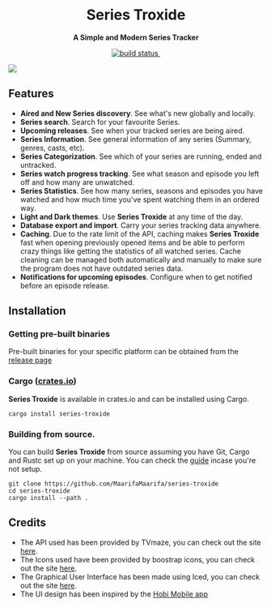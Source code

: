 <div align="center">
  <h1><strong>Series Troxide</strong></h1>
  <p>
    <strong>A Simple and Modern Series Tracker</strong>
  </p>
  <p>
    <a href="https://github.com/MaarifaMaarifa/series-troxide/actions">
        <img src="https://github.com/MaarifaMaarifa/series-troxide/workflows/CI/badge.svg" alt="build status" />
    </a>
    <a href="https://crates.io/crates/series-troxide"><img alt="" src="https://img.shields.io/crates/v/series-troxide?&logo=rust&color=blue"/></a>    
  </p>
</div>

![](screenshots/demo.gif)

## Features
- **Aired and New Series discovery**. See what's new globally and locally.
- **Series search**. Search for your favourite Series.
- **Upcoming releases**. See when your tracked series are being aired.
- **Series Information**. See general information of any series (Summary, genres, casts, etc).
- **Series Categorization**. See which of your series are running, ended and untracked.
- **Series watch progress tracking**. See what season and episode you left off and how many are unwatched.
- **Series Statistics**. See how many series, seasons and episodes you have watched and how much time you've spent watching them in an ordered way.
- **Light and Dark themes**. Use **Series Troxide** at any time of the day.
- **Database export and import**. Carry your series tracking data anywhere.
- **Caching**. Due to the rate limit of the API, caching makes **Series Troxide** fast when opening previously opened items and be able to perform crazy things like getting the statistics of all watched series. Cache cleaning can be managed both automatically and manually to make sure the program does not have outdated series data.
- **Notifications for upcoming episodes**. Configure when to get notified before an episode release.

## Installation

### Getting pre-built binaries
Pre-built binaries for your specific platform can be obtained from the [release page](https://github.com/MaarifaMaarifa/series-troxide/releases)

### Cargo ([crates.io](https://crates.io/crates/series-troxide))
**Series Troxide** is available in crates.io and can be installed using Cargo.
```shell
cargo install series-troxide
```
### Building from source.
You can build **Series Troxide** from source assuming you have Git, Cargo and Rustc set up on your machine. You can check the [guide](https://rustup.rs/) incase you're not setup.
```shell
git clone https://github.com/MaarifaMaarifa/series-troxide
cd series-troxide
cargo install --path .
```

## Credits
- The API used has been provided by TVmaze, you can check out the site [here](https://www.tvmaze.com/).
- The Icons used have been provided by boostrap icons, you can check out the site [here](https://icons.getbootstrap.com/).
- The Graphical User Interface has been made using Iced, you can check out the site [here](https://iced.rs/).
- The UI design has been inspired by the [Hobi Mobile app](https://hobiapp.com/)
